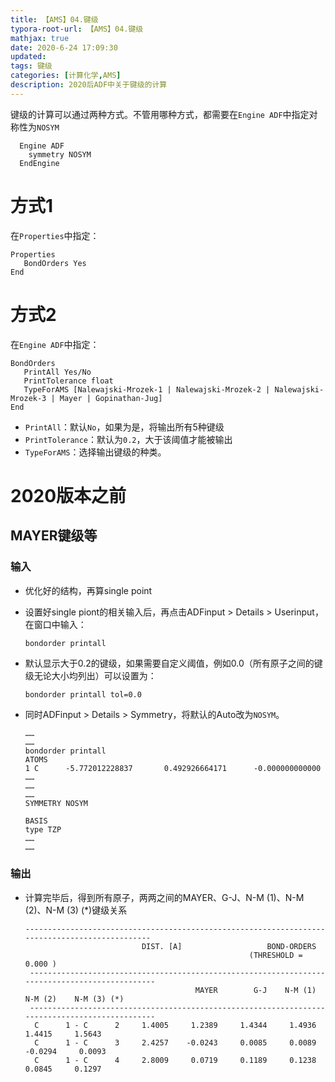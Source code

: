 ```yaml
---
title: 【AMS】04.键级
typora-root-url: 【AMS】04.键级
mathjax: true
date: 2020-6-24 17:09:30
updated:
tags: 键级
categories: [计算化学,AMS]
description: 2020后ADF中关于键级的计算
---
```










键级的计算可以通过两种方式。不管用哪种方式，都需要在`Engine ADF`中指定对称性为`NOSYM`

```
  Engine ADF 
    symmetry NOSYM
  EndEngine
```

# 方式1

在`Properties`中指定：

```
Properties
   BondOrders Yes
End
```

# 方式2

在`Engine ADF`中指定：

```
BondOrders
   PrintAll Yes/No
   PrintTolerance float
   TypeForAMS [Nalewajski-Mrozek-1 | Nalewajski-Mrozek-2 | Nalewajski-Mrozek-3 | Mayer | Gopinathan-Jug]
End
```

- `PrintAll`：默认`No`，如果为是，将输出所有5种键级
- `PrintTolerance`：默认为`0.2`，大于该阈值才能被输出
- `TypeForAMS`：选择输出键级的种类。



# 2020版本之前

## MAYER键级等

### 输入

- 优化好的结构，再算single point

- 设置好single piont的相关输入后，再点击ADFinput > Details > Userinput，在窗口中输入： 

  ```
  bondorder printall
  ```

- 默认显示大于0.2的键级，如果需要自定义阈值，例如0.0（所有原子之间的键级无论大小均列出）可以设置为：

  ```
  bondorder printall tol=0.0
  ```

- 同时ADFinput > Details > Symmetry，将默认的Auto改为`NOSYM`。

  ```
  ……
  ……
  bondorder printall
  ATOMS
  1 C      -5.772012228837       0.492926664171      -0.000000000000    
  ……
  ……
  ……
  SYMMETRY NOSYM
  
  BASIS
  type TZP
  ……
  ……
  ```

### 输出

- 计算完毕后，得到所有原子，两两之间的MAYER、G-J、N-M (1)、N-M (2)、N-M (3) (*)键级关系

  ```
  -----------------------------------------------------------------------------------------------
                            DIST. [A]                   BOND-ORDERS
                                                    (THRESHOLD =  0.000 )
   -----------------------------------------------------------------------------------------------
                                        MAYER        G-J    N-M (1)    N-M (2)    N-M (3) (*)
   -----------------------------------------------------------------------------------------------
    C      1 - C      2     1.4005     1.2389     1.4344     1.4936     1.4415     1.5643
    C      1 - C      3     2.4257    -0.0243     0.0085     0.0089    -0.0294     0.0093
    C      1 - C      4     2.8009     0.0719     0.1189     0.1238     0.0845     0.1297
  ```

  